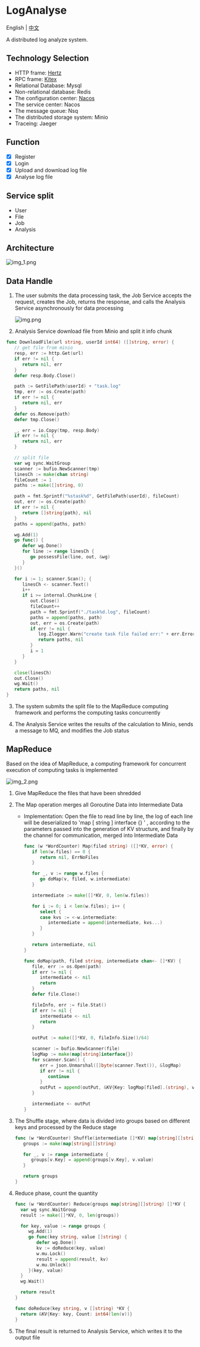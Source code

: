 # LogAnalyse

English | [中文](https://github.com/cqqqq777/LogAnalyse/blob/main/README_cn.md)

A distributed log analyze system.

## Technology Selection

- HTTP frame: [Hertz](https://www.cloudwego.io/zh/docs/hertz/)
- RPC frame: [Kitex](https://www.cloudwego.io/zh/docs/kitex/)
- Relational Database: Mysql
- Non-relational database: Redis
- The configuration center: [Nacos](https://nacos.io/zh-cn/docs/what-is-nacos.html)
- The service center: Nacos
- The message queue: Nsq
- The distributed storage system: Minio
- Traceing: Jaeger

## Function

- [x] Register
- [x] Login
- [x] Upload and download log file
- [x] Analyse log file

## Service split

- User
- File
- Job
- Analysis

## Architecture

![img_1.png](https://github.com/cqqqq777/LogAnalyse/blob/main/images/img_1.png?raw=true)

## Data Handle

1. The user submits the data processing task, the Job Service accepts the request, creates the Job, returns the response, and calls the Analysis Service asynchronously for data processing
   
    ![img.png](https://github.com/cqqqq777/LogAnalyse/blob/main/images/img.png?raw=true)

2. Analysis Service download file from Minio and split it info chunk
```go
func DownloadFile(url string, userId int64) ([]string, error) {
   // get file from minio
   resp, err := http.Get(url)
   if err != nil {
      return nil, err
   }
   defer resp.Body.Close()

   path := GetFilePath(userId) + "task.log"
   tmp, err := os.Create(path)
   if err != nil {
      return nil, err
   }
   defer os.Remove(path)
   defer tmp.Close()

   _, err = io.Copy(tmp, resp.Body)
   if err != nil {
      return nil, err
   }

   // split file
   var wg sync.WaitGroup
   scanner := bufio.NewScanner(tmp)
   linesCh := make(chan string)
   fileCount := 1
   paths := make([]string, 0)

   path = fmt.Sprintf("%stask%d", GetFilePath(userId), fileCount)
   out, err := os.Create(path)
   if err != nil {
      return []string{path}, nil
   }
   paths = append(paths, path)

   wg.Add(1)
   go func() {
      defer wg.Done()
      for line := range linesCh {
         go possessFile(line, out, &wg)
      }
   }()

   for i := 1; scanner.Scan(); {
      linesCh <- scanner.Text()
      i++
      if i >= internal.ChunkLine {
         out.Close()
         fileCount++
         path = fmt.Sprintf("./task%d.log", fileCount)
         paths = append(paths, path)
         out, err = os.Create(path)
         if err != nil {
            log.Zlogger.Warn("create task file failed err:" + err.Error())
            return paths, nil
         }
         i = 1
      }
   }

   close(linesCh)
   out.Close()
   wg.Wait()
   return paths, nil
}
```

3. The system submits the split file to the MapReduce computing framework and performs the computing tasks concurrently

4. The Analysis Service writes the results of the calculation to Minio, sends a message to MQ, and modifies the Job status

## MapReduce

Based on the idea of MapReduce, a computing framework for concurrent execution of computing tasks is implemented

![img_2.png](https://github.com/cqqqq777/LogAnalyse/blob/main/images/img_2.png?raw=true)

1. Give MapReduce the files that have been shredded

2. The Map operation merges all Goroutine Data into Intermediate Data
    - Implementation: Open the file to read line by line, the log of each line will be deserialized to 'map [ string ] interface {} ' , according to the parameters passed into the generation of KV structure, and finally by the channel for communication, merged into Intermediate Data
    
      ```go
      func (w *WordCounter) Map(filed string) ([]*KV, error) {
         if len(w.files) == 0 {
            return nil, ErrNoFiles
         }
      
         for _, v := range w.files {
            go doMap(v, filed, w.intermediate)
         }
      
         intermediate := make([]*KV, 0, len(w.files))
      
         for i := 0; i < len(w.files); i++ {
            select {
            case kvs := <-w.intermediate:
               intermediate = append(intermediate, kvs...)
            }
         }
      
         return intermediate, nil
      }
      
      func doMap(path, filed string, intermediate chan<- []*KV) {
         file, err := os.Open(path)
         if err != nil {
            intermediate <- nil
            return
         }
         defer file.Close()
      
         fileInfo, err := file.Stat()
         if err != nil {
            intermediate <- nil
            return
         }
      
         outPut := make([]*KV, 0, fileInfo.Size()/64)
      
         scanner := bufio.NewScanner(file)
         logMap := make(map[string]interface{})
         for scanner.Scan() {
            err = json.Unmarshal([]byte(scanner.Text()), &logMap)
            if err != nil {
               continue
            }
            outPut = append(outPut, &KV{Key: logMap[filed].(string), value: ""})
         }
      
         intermediate <- outPut
      }
      ```
    
      
    
3. The Shuffle stage, where data is divided into groups based on different keys and processed by the Reduce stage
   ```go
   func (w *WordCounter) Shuffle(intermediate []*KV) map[string][]string {
      groups := make(map[string][]string)
   
      for _, v := range intermediate {
         groups[v.Key] = append(groups[v.Key], v.value)
      }
   
      return groups
   }
   ```
   
4. Reduce phase, count the quantity
    ```go
   func (w *WordCounter) Reduce(groups map[string][]string) []*KV {
      var wg sync.WaitGroup
      result := make([]*KV, 0, len(groups))
   
      for key, value := range groups {
         wg.Add(1)
         go func(key string, value []string) {
            defer wg.Done()
            kv := doReduce(key, value)
            w.mu.Lock()
            result = append(result, kv)
            w.mu.Unlock()
         }(key, value)
      }
      wg.Wait()
   
      return result
   }
   
   func doReduce(key string, v []string) *KV {
      return &KV{Key: key, Count: int64(len(v))}
   }
   ```
   
5. The final result is returned to Analysis Service, which writes it to the output file





